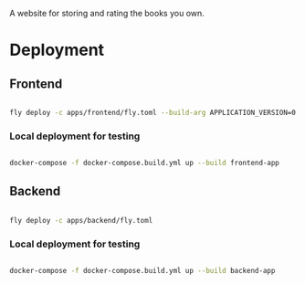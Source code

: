 A website for storing and rating the books you own.

# Deployment

## Frontend

```bash

fly deploy -c apps/frontend/fly.toml --build-arg APPLICATION_VERSION=0.2.0

```

### Local deployment for testing

```bash

docker-compose -f docker-compose.build.yml up --build frontend-app

```

## Backend

```bash

fly deploy -c apps/backend/fly.toml

```

### Local deployment for testing

```bash

docker-compose -f docker-compose.build.yml up --build backend-app

```
